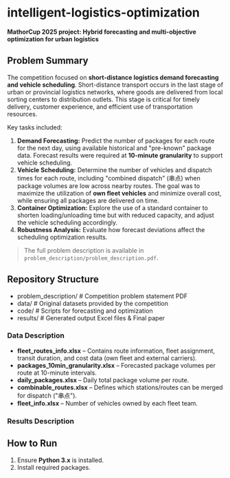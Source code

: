 # intelligent-logistics-optimization
**MathorCup 2025 project: Hybrid forecasting and multi-objective optimization for urban logistics**

## Problem Summary

The competition focused on **short-distance logistics demand forecasting and vehicle scheduling**. Short-distance transport occurs in the last stage of urban or provincial logistics networks, where goods are delivered from local sorting centers to distribution outlets. This stage is critical for timely delivery, customer experience, and efficient use of transportation resources.

Key tasks included:

1. **Demand Forecasting:** Predict the number of packages for each route for the next day, using available historical and "pre-known" package data. Forecast results were required at **10-minute granularity** to support vehicle scheduling.
2. **Vehicle Scheduling:** Determine the number of vehicles and dispatch times for each route, including "combined dispatch" (串点) when package volumes are low across nearby routes. The goal was to maximize the utilization of **own fleet vehicles** and minimize overall cost, while ensuring all packages are delivered on time.
3. **Container Optimization:** Explore the use of a standard container to shorten loading/unloading time but with reduced capacity, and adjust the vehicle scheduling accordingly.
4. **Robustness Analysis:** Evaluate how forecast deviations affect the scheduling optimization results.

> The full problem description is available in `problem_description/problem_description.pdf`.

## Repository Structure

- problem_description/ # Competition problem statement PDF
- data/ # Original datasets provided by the competition
- code/ # Scripts for forecasting and optimization
- results/ # Generated output Excel files & Final paper

### **Data Description**

- **fleet_routes_info.xlsx** – Contains route information, fleet assignment, transit duration, and cost data (own fleet and external carriers).  
- **packages_10min_granularity.xlsx** – Forecasted package volumes per route at 10-minute intervals.  
- **daily_packages.xlsx** – Daily total package volume per route.  
- **combinable_routes.xlsx** – Defines which stations/routes can be merged for dispatch ("串点").  
- **fleet_info.xlsx** – Number of vehicles owned by each fleet team.

### **Results Description**

## How to Run

1. Ensure **Python 3.x** is installed.
2. Install required packages.
